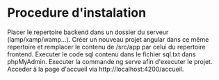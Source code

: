 # Procedure d'instalation

Placer le repertoire backend dans un dossier du serveur (lamp/xamp/wamp...).
Créer un nouveau projet angular dans ce même repertoire et remplacer le contenu de /src/app par celui du repertoire frontend.
Executer le code sql contenu dans le fichier sql.txt dans phpMyAdmin.
Executer la commande ng serve afin d'executer le projet.
Acceder à la page d'accueil via http://localhost:4200/accueil.
